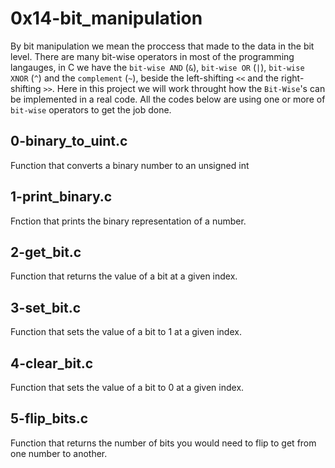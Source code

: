 # 0x14-bit_manipulation

  By bit manipulation we mean the proccess that made to the data in the bit level.
  There are many bit-wise operators in most of the programming langauges, in C we have the `bit-wise AND` (`&`), `bit-wise OR` (`|`), `bit-wise XNOR` (`^`) and the `complement` (`~`), beside the left-shifting `<<` and the right-shifting `>>`.
  Here in this project we will work throught how the `Bit-Wise`'s can be implemented in a real code. All the codes below are using one or more of `bit-wise` operators to get the job done.

## 0-binary_to_uint.c

   Function that converts a binary number to an unsigned int

## 1-print_binary.c

   Fnction that prints the binary representation of a number.

## 2-get_bit.c

   Function that returns the value of a bit at a given index.

## 3-set_bit.c

   Function that sets the value of a bit to 1 at a given index.

## 4-clear_bit.c

   Function that sets the value of a bit to 0 at a given index.

## 5-flip_bits.c

   Function that returns the number of bits you would need to flip to get from one number to another.

